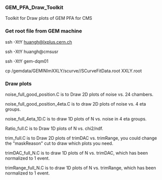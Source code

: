 ### GEM_PFA_Draw_Toolkit
Toolkit for Draw plots of GEM PFA for CMS

### Get root file from GEM machine
ssh -XtY huangh@lxplus.cern.ch

ssh -XtY huangh@cmsusr

ssh -XtY gem-dqm01

cp /gemdata/GEMINImXXLY/scurve/<Date>/SCurveFitData.root XXLY.root
  
### Draw plots

noise_full_good_position.C is to Draw 2D plots of noise vs. 24 chambers.

noise_full_good_position_4eta.C is to draw 2D plots of noise vs. 4 eta groups.

noise_full_4eta_1D.C is to draw 1D plots of N vs. noise in 4 eta groups.

Ratio_full.C is to Draw 1D plots of N vs. chi2/ndf.

trim_full.C is to Draw 2D plots of trimDAC vs. trimRange, you could change the "maskReason" cut to draw which plots you need.

trimDAC_full_N.C is to draw 1D plots of N vs. trimDAC, which has been normalized to 1 event.

trimRange_full_N.C is to draw 1D plots of N vs. trimRange, which has been normalized to 1 event.
